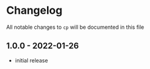 # Changelog

All notable changes to `cp` will be documented in this file

## 1.0.0 - 2022-01-26

- initial release
